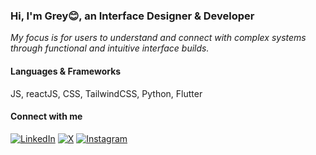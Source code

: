 <h3> Hi, I'm Grey😊, an Interface Designer & Developer</h3>
<i>My focus is for users to understand and connect with complex systems <br/> through functional and intuitive interface builds.</i>

<h4>Languages & Frameworks</h4>
<p>JS, reactJS, CSS, TailwindCSS, Python, Flutter</p>

<h4>Connect with me</h4>

[![LinkedIn](https://img.shields.io/badge/-LinkedIn-blue?style=flat&logo=linkedin&logoColor=white)](https://www.linkedin.com/in/kuunibeGracious)
[![X](https://img.shields.io/badge/-X-000000?style=flat&logo=x&logoColor=white)](https://x.com/greykuunibe)
[![Instagram](https://img.shields.io/badge/-Instagram-E4405F?style=flat&logo=instagram&logoColor=white)](https://www.instagram.com/graciouskuunibe)



